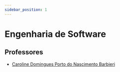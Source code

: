 ```yaml
---
sidebar_position: 1
---
```


# Engenharia de Software

## Professores

- [Caroline Domingues Porto do Nascimento Barbieri](caroline_domingues_porto_do_nascimento_barbieri)
